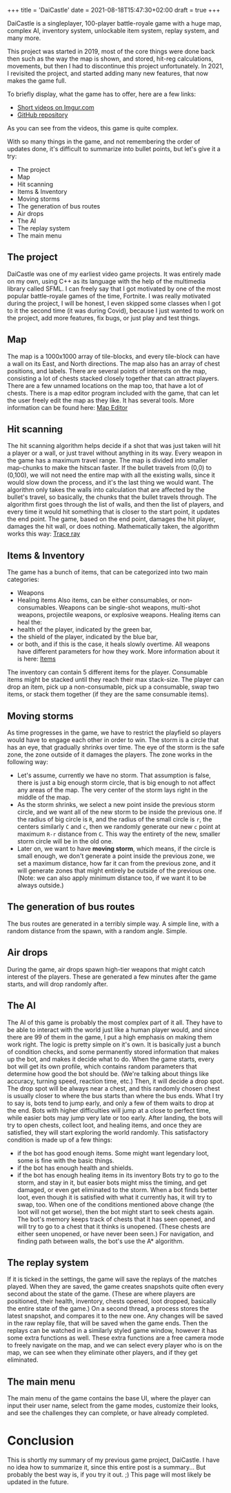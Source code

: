 +++
title = 'DaiCastle'
date = 2021-08-18T15:47:30+02:00
draft = true
+++


DaiCastle is a singleplayer, 100-player battle-royale game with a huge map, complex AI, inventory system, unlockable item system, replay system, and many more.

This project was started in 2019, most of the core things were done back then such as the way the map is shown, and stored, hit-reg calculations, movements, but then I had to discontinue this project unfortunately.
In 2021, I revisited the project, and started adding many new features, that now makes the game full. 

To briefly display, what the game has to offer, here are a few links:
- [Short videos on Imgur.com](https://imgur.com/a/ILUIHUQ)
- [GitHub repository](https://github.com/lillatoma/CPP-SFML-DaiCastle2D)

As you can see from the videos, this game is quite complex.

With so many things in the game, and not remembering the order of updates done, it's difficult to summarize into bullet points, but let's give it a try:
- The project
- Map
- Hit scanning
- Items & Inventory
- Moving storms
- The generation of bus routes
- Air drops
- The AI
- The replay system
- The main menu

## The project

DaiCastle was one of my earliest video game projects. It was entirely made on my own, using C++ as its language with the help of the multimedia library called SFML. I can freely say that I got motivated by one of the most popular battle-royale games of the time, Fortnite. I was really motivated during the project, I will be honest, I even skipped some classes when I got to it the second time (it was during Covid), because I just wanted to work on the project, add more features, fix bugs, or just play and test things. 

## Map
The map is a 1000x1000 array of tile-blocks, and every tile-block can have a wall on its East, and North directions. The map also has an array of chest positions, and labels. There are several points of interests on the map, consisting a lot of chests stacked closely together that can attract players. There are a few unnamed locations on the map too, that have a lot of chests.
There is a map editor program included with the game, that can let the user freely edit the map as they like. It has several tools.
More information can be found here: [Map Editor](https://github.com/lillatoma/CPP-SFML-DaiCastle2D/blob/main/doc/map-editor.md)

## Hit scanning
The hit scanning algorithm helps decide if a shot that was just taken will hit a player or a wall, or just travel without anything in its way. Every weapon in the game has a maximum travel range. The map is divided into smaller map-chunks to make the hitscan faster. If the bullet travels from (0,0) to (0,100), we will not need the entire map with all the existing walls, since it would slow down the process, and it's the last thing we would want. The algorithm only takes the walls into calculation that are affected by the bullet's travel, so basically, the chunks that the bullet travels through. The algorithm first goes through the list of walls, and then the list of players, and every time it would hit something that is closer to the start point, it updates the end point. The game, based on the end point, damages the hit player, damages the hit wall, or does nothing.
Mathematically taken, the algorithm works this way: [Trace ray](https://github.com/lillatoma/CPP-SFML-DaiCastle2D/blob/main/doc/gameplay-traceray.md)

## Items & Inventory

The game has a bunch of items, that can be categorized into two main categories:
- Weapons
- Healing items
Also items, can be either consumables, or non-consumables.
Weapons can be single-shot weapons, multi-shot weapons, projectile weapons, or explosive weapons.
Healing items can heal the: 
- health of the player, indicated by the green bar, 
- the shield of the player, indicated by the blue bar,
- or both, and if this is the case, it heals slowly overtime.
All weapons have different parameters for how they work. More information about it is here: [Items](https://github.com/lillatoma/CPP-SFML-DaiCastle2D/blob/main/doc/gameplay-items.md)

The inventory can contain 5 different items for the player. Consumable items might be stacked until they reach their max stack-size.
The player can drop an item, pick up a non-consumable, pick up a consumable, swap two items, or stack them together (if they are the same consumable items).

## Moving storms

As time progresses in the game, we have to restrict the playfield so players would have to engage each other in order to win. The storm is a circle that has an eye, that gradually shrinks over time. The eye of the storm is the safe zone, the zone outside of it damages the players. The zone works in the following way:
- Let's assume, currently we have no storm. That assumption is false, there is just a big enough storm circle, that is big enough to not affect any areas of the map. The very center of the storm lays right in the middle of the map.
- As the storm shrinks, we select a new point inside the previous storm circle, and we want all of the new storm to be inside the previous one. If the radius of big circle is `R`, and the radius of the small circle is `r`, the centers similarly `C` and `c`, then we randomly generate our new `c` point at maximum `R-r` distance from `C`. This way the entirety of the new, smaller storm circle will be in the old one.
- Later on, we want to have **moving storm**, which means, if the circle is small enough, we don't generate a point inside the previous zone, we set a maximum distance, how far it can from the previous zone, and it will generate zones that might entirely be outside of the previous one. (Note: we can also apply minimum distance too, if we want it to be always outside.) 

## The generation of bus routes

The bus routes are generated in a terribly simple way. A simple line, with a random distance from the spawn, with a random angle. Simple.

## Air drops

During the game, air drops spawn high-tier weapons that might catch interest of the players. These are generated a few minutes after the game starts, and will drop randomly after.

## The AI

The AI of this game is probably the most complex part of it all. They have to be able to interact with the world just like a human player would, and since there are 99 of them in the game, I put a high emphasis on making them work right. The logic is pretty simple on it's own. It is basically just a bunch of condition checks, and some permanently stored information that makes up the bot, and makes it decide what to do.
When the game starts, every bot will get its own profile, which contains random parameters that determine how good the bot should be. (We're talking about things like accuracy, turning speed, reaction time, etc.) Then, it will decide a drop spot. The drop spot will be always near a chest, and this randomly chosen chest is usually closer to where the bus starts than where the bus ends. What I try to say is, bots tend to jump early, and only a few of them waits to drop at the end. Bots with higher difficulties will jump at a close to perfect time, while easier bots may jump very late or too early.
After landing, the bots will try to open chests, collect loot, and healing items, and once they are satisfied, they will start exploring the world randomly. This satisfactory condition is made up of a few things:
- if the bot has good enough items. Some might want legendary loot, some is fine with the basic things.
- if the bot has enough health and shields.
- if the bot has enough healing items in its inventory
Bots try to go to the storm, and stay in it, but easier bots might miss the timing, and get damaged, or even get eliminated to the storm. When a bot finds better loot, even though it is satisfied with what it currently has, it will try to swap, too. When one of the conditions mentioned above change (the loot will not get worse), then the bot might start to seek chests again. The bot's memory keeps track of chests that it has seen opened, and will try to go to a chest that it thinks is unopened. (These chests are either seen unopened, or have never been seen.)
For navigation, and finding path between walls, the bot's use the A* algorithm.

## The replay system

If it is ticked in the settings, the game will save the replays of the matches played. When they are saved, the game creates snapshots quite often every second about the state of the game. (These are where players are positioned, their health, inventory, chests opened, loot dropped, basically the entire state of the game.) On a second thread, a process stores the latest snapshot, and compares it to the new one. Any changes will be saved in the raw replay file, that will be saved when the game ends. Then the replays can be watched in a similarly styled game window, however it has some extra functions as well. These extra functions are a free camera mode to freely navigate on the map, and we can select every player who is on the map, we can see when they eliminate other players, and if they get eliminated. 

## The main menu

The main menu of the game contains the base UI, where the player can input their user name, select from the game modes, customize their looks, and see the challenges they can complete, or have already completed.

# Conclusion

This is shortly my summary of my previous game project, DaiCastle. I have no idea how to summarize it, since this entire post is a summary... But probably the best way is, if you try it out. ;)
This page will most likely be updated in the future.


